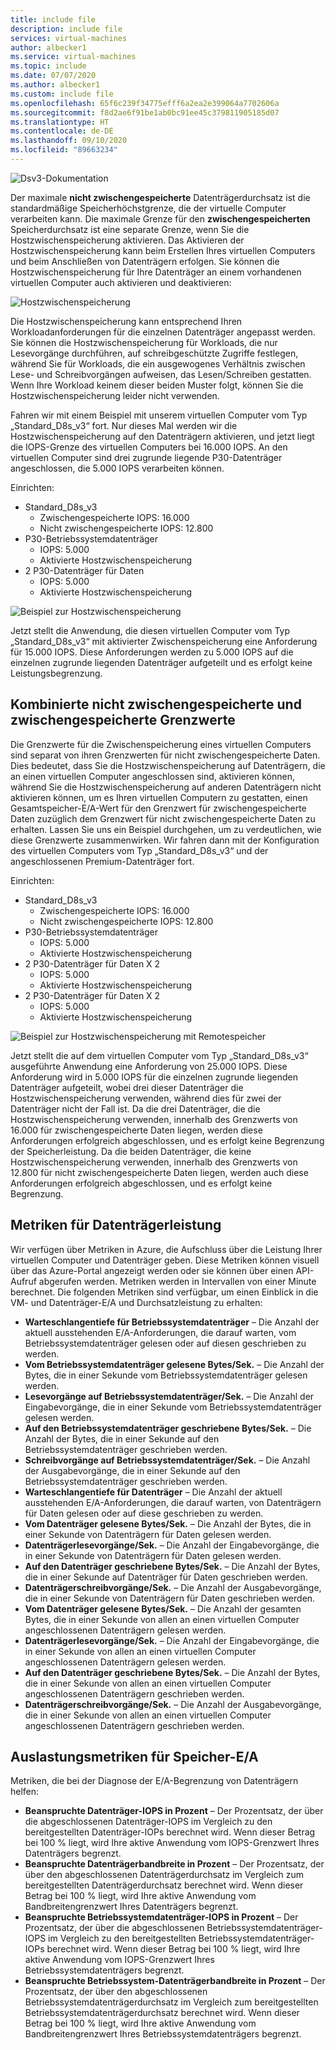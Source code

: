 ```yaml
---
title: include file
description: include file
services: virtual-machines
author: albecker1
ms.service: virtual-machines
ms.topic: include
ms.date: 07/07/2020
ms.author: albecker1
ms.custom: include file
ms.openlocfilehash: 65f6c239f34775efff6a2ea2e399064a7702606a
ms.sourcegitcommit: f8d2ae6f91be1ab0bc91ee45c379811905185d07
ms.translationtype: HT
ms.contentlocale: de-DE
ms.lasthandoff: 09/10/2020
ms.locfileid: "89663234"
---
```

![Dsv3-Dokumentation](media/vm-disk-performance/dsv3-documentation.jpg)

Der maximale **nicht zwischengespeicherte** Datenträgerdurchsatz ist die standardmäßige Speicherhöchstgrenze, die der virtuelle Computer verarbeiten kann. Die maximale Grenze für den **zwischengespeicherten** Speicherdurchsatz ist eine separate Grenze, wenn Sie die Hostzwischenspeicherung aktivieren. Das Aktivieren der Hostzwischenspeicherung kann beim Erstellen Ihres virtuellen Computers und beim Anschließen von Datenträgern erfolgen. Sie können die Hostzwischenspeicherung für Ihre Datenträger an einem vorhandenen virtuellen Computer auch aktivieren und deaktivieren:

![Hostzwischenspeicherung](media/vm-disk-performance/host-caching.jpg)

Die Hostzwischenspeicherung kann entsprechend Ihren Workloadanforderungen für die einzelnen Datenträger angepasst werden. Sie können die Hostzwischenspeicherung für Workloads, die nur Lesevorgänge durchführen, auf schreibgeschützte Zugriffe festlegen, während Sie für Workloads, die ein ausgewogenes Verhältnis zwischen Lese- und Schreibvorgängen aufweisen, das Lesen/Schreiben gestatten. Wenn Ihre Workload keinem dieser beiden Muster folgt, können Sie die Hostzwischenspeicherung leider nicht verwenden. 

Fahren wir mit einem Beispiel mit unserem virtuellen Computer vom Typ „Standard_D8s_v3“ fort. Nur dieses Mal werden wir die Hostzwischenspeicherung auf den Datenträgern aktivieren, und jetzt liegt die IOPS-Grenze des virtuellen Computers bei 16.000 IOPS. An den virtuellen Computer sind drei zugrunde liegende P30-Datenträger angeschlossen, die 5.000 IOPS verarbeiten können.

Einrichten:
- Standard_D8s_v3 
    - Zwischengespeicherte IOPS: 16.000
    - Nicht zwischengespeicherte IOPS: 12.800
- P30-Betriebssystemdatenträger 
    - IOPS: 5.000
    - Aktivierte Hostzwischenspeicherung 
- 2 P30-Datenträger für Daten
    - IOPS: 5.000
    - Aktivierte Hostzwischenspeicherung

![Beispiel zur Hostzwischenspeicherung](media/vm-disk-performance/host-caching-example-without-remote.jpg)

Jetzt stellt die Anwendung, die diesen virtuellen Computer vom Typ „Standard_D8s_v3“ mit aktivierter Zwischenspeicherung eine Anforderung für 15.000 IOPS. Diese Anforderungen werden zu 5.000 IOPS auf die einzelnen zugrunde liegenden Datenträger aufgeteilt und es erfolgt keine Leistungsbegrenzung.

## <a name="combined-uncached-and-cached-limits"></a>Kombinierte nicht zwischengespeicherte und zwischengespeicherte Grenzwerte

Die Grenzwerte für die Zwischenspeicherung eines virtuellen Computers sind separat von ihren Grenzwerten für nicht zwischengespeicherte Daten. Dies bedeutet, dass Sie die Hostzwischenspeicherung auf Datenträgern, die an einen virtuellen Computer angeschlossen sind, aktivieren können, während Sie die Hostzwischenspeicherung auf anderen Datenträgern nicht aktivieren können, um es Ihren virtuellen Computern zu gestatten, einen Gesamtspeicher-E/A-Wert für den Grenzwert für zwischengespeicherte Daten zuzüglich dem Grenzwert für nicht zwischengespeicherte Daten zu erhalten. Lassen Sie uns ein Beispiel durchgehen, um zu verdeutlichen, wie diese Grenzwerte zusammenwirken. Wir fahren dann mit der Konfiguration des virtuellen Computers vom Typ „Standard_D8s_v3“ und der angeschlossenen Premium-Datenträger fort.

Einrichten:
- Standard_D8s_v3 
    - Zwischengespeicherte IOPS: 16.000
    - Nicht zwischengespeicherte IOPS: 12.800
- P30-Betriebssystemdatenträger 
    - IOPS: 5.000
    - Aktivierte Hostzwischenspeicherung 
- 2 P30-Datenträger für Daten X 2
    - IOPS: 5.000
    - Aktivierte Hostzwischenspeicherung
- 2 P30-Datenträger für Daten X 2
    - IOPS: 5.000
    - Aktivierte Hostzwischenspeicherung

![Beispiel zur Hostzwischenspeicherung mit Remotespeicher](media/vm-disk-performance/host-caching-example-with-remote.jpg)

Jetzt stellt die auf dem virtuellen Computer vom Typ „Standard_D8s_v3“ ausgeführte Anwendung eine Anforderung von 25.000 IOPS. Diese Anforderung wird in 5.000 IOPS für die einzelnen zugrunde liegenden Datenträger aufgeteilt, wobei drei dieser Datenträger die Hostzwischenspeicherung verwenden, während dies für zwei der Datenträger nicht der Fall ist. Da die drei Datenträger, die die Hostzwischenspeicherung verwenden, innerhalb des Grenzwerts von 16.000 für zwischengespeicherte Daten liegen, werden diese Anforderungen erfolgreich abgeschlossen, und es erfolgt keine Begrenzung der Speicherleistung. Da die beiden Datenträger, die keine Hostzwischenspeicherung verwenden, innerhalb des Grenzwerts von 12.800 für nicht zwischengespeicherte Daten liegen, werden auch diese Anforderungen erfolgreich abgeschlossen, und es erfolgt keine Begrenzung.

## <a name="metrics-for-disk-performance"></a>Metriken für Datenträgerleistung
Wir verfügen über Metriken in Azure, die Aufschluss über die Leistung Ihrer virtuellen Computer und Datenträger geben. Diese Metriken können visuell über das Azure-Portal angezeigt werden oder sie können über einen API-Aufruf abgerufen werden. Metriken werden in Intervallen von einer Minute berechnet. Die folgenden Metriken sind verfügbar, um einen Einblick in die VM- und Datenträger-E/A und Durchsatzleistung zu erhalten:
- **Warteschlangentiefe für Betriebssystemdatenträger** – Die Anzahl der aktuell ausstehenden E/A-Anforderungen, die darauf warten, vom Betriebssystemdatenträger gelesen oder auf diesen geschrieben zu werden.
- **Vom Betriebssystemdatenträger gelesene Bytes/Sek.** – Die Anzahl der Bytes, die in einer Sekunde vom Betriebssystemdatenträger gelesen werden.
- **Lesevorgänge auf Betriebssystemdatenträger/Sek.** – Die Anzahl der Eingabevorgänge, die in einer Sekunde vom Betriebssystemdatenträger gelesen werden.
- **Auf den Betriebssystemdatenträger geschriebene Bytes/Sek.** – Die Anzahl der Bytes, die in einer Sekunde auf den Betriebssystemdatenträger geschrieben werden.
- **Schreibvorgänge auf Betriebssystemdatenträger/Sek.** – Die Anzahl der Ausgabevorgänge, die in einer Sekunde auf den Betriebssystemdatenträger geschrieben werden.
- **Warteschlangentiefe für Datenträger** – Die Anzahl der aktuell ausstehenden E/A-Anforderungen, die darauf warten, von Datenträgern für Daten gelesen oder auf diese geschrieben zu werden.
- **Vom Datenträger gelesene Bytes/Sek.** – Die Anzahl der Bytes, die in einer Sekunde von Datenträgern für Daten gelesen werden.
- **Datenträgerlesevorgänge/Sek.** – Die Anzahl der Eingabevorgänge, die in einer Sekunde von Datenträgern für Daten gelesen werden.
- **Auf den Datenträger geschriebene Bytes/Sek.** – Die Anzahl der Bytes, die in einer Sekunde auf Datenträger für Daten geschrieben werden.
- **Datenträgerschreibvorgänge/Sek.** – Die Anzahl der Ausgabevorgänge, die in einer Sekunde von Datenträgern für Daten geschrieben werden.
- **Vom Datenträger gelesene Bytes/Sek.** – Die Anzahl der gesamten Bytes, die in einer Sekunde von allen an einen virtuellen Computer angeschlossenen Datenträgern gelesen werden.
- **Datenträgerlesevorgänge/Sek.** – Die Anzahl der Eingabevorgänge, die in einer Sekunde von allen an einen virtuellen Computer angeschlossenen Datenträgern gelesen werden.
- **Auf den Datenträger geschriebene Bytes/Sek.** – Die Anzahl der Bytes, die in einer Sekunde von allen an einen virtuellen Computer angeschlossenen Datenträgern geschrieben werden.
- **Datenträgerschreibvorgänge/Sek.** – Die Anzahl der Ausgabevorgänge, die in einer Sekunde von allen an einen virtuellen Computer angeschlossenen Datenträgern geschrieben werden.

## <a name="storage-io-utilization-metrics"></a>Auslastungsmetriken für Speicher-E/A
Metriken, die bei der Diagnose der E/A-Begrenzung von Datenträgern helfen:
- **Beanspruchte Datenträger-IOPS in Prozent** – Der Prozentsatz, der über die abgeschlossenen Datenträger-IOPS im Vergleich zu den bereitgestellten Datenträger-IOPs berechnet wird. Wenn dieser Betrag bei 100 % liegt, wird Ihre aktive Anwendung vom IOPS-Grenzwert Ihres Datenträgers begrenzt.
- **Beanspruchte Datenträgerbandbreite in Prozent** – Der Prozentsatz, der über den abgeschlossenen Datenträgerdurchsatz im Vergleich zum bereitgestellten Datenträgerdurchsatz berechnet wird. Wenn dieser Betrag bei 100 % liegt, wird Ihre aktive Anwendung vom Bandbreitengrenzwert Ihres Datenträgers begrenzt.
- **Beanspruchte Betriebssystemdatenträger-IOPS in Prozent** – Der Prozentsatz, der über die abgeschlossenen Betriebssystemdatenträger-IOPS im Vergleich zu den bereitgestellten Betriebssystemdatenträger-IOPs berechnet wird. Wenn dieser Betrag bei 100 % liegt, wird Ihre aktive Anwendung vom IOPS-Grenzwert Ihres Betriebssystemdatenträgers begrenzt.
- **Beanspruchte Betriebssystem-Datenträgerbandbreite in Prozent** – Der Prozentsatz, der über den abgeschlossenen Betriebssystemdatenträgerdurchsatz im Vergleich zum bereitgestellten Betriebssystemdatenträgerdurchsatz berechnet wird. Wenn dieser Betrag bei 100 % liegt, wird Ihre aktive Anwendung vom Bandbreitengrenzwert Ihres Betriebssystemdatenträgers begrenzt.